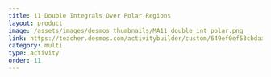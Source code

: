 ```yaml
---
title: 11 Double Integrals Over Polar Regions
layout: product
image: /assets/images/desmos_thumbnails/MA11_double_int_polar.png
link: https://teacher.desmos.com/activitybuilder/custom/649ef0ef53cbdaa5dd55b76c?collections=649eec72f2170f472fb8c791
category: multi
type: activity
order: 11
---
```

